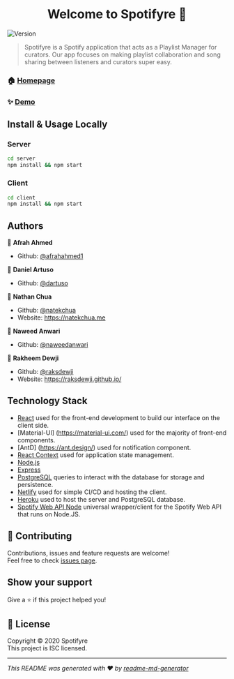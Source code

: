<h1 align="center">Welcome to Spotifyre 👋</h1>
<p>
  <img alt="Version" src="https://img.shields.io/badge/version-1.0-blue.svg?cacheSeconds=2592000" />
</p>

> Spotifyre is a Spotify application that acts as a Playlist Manager for curators. Our app focuses on making playlist collaboration and song sharing between listeners and curators super easy.

### 🏠 [Homepage](https://github.com/natekchua/Spotifyre#readme)

### ✨ [Demo](https://spotifyre.herokuapp.com/)

## Install & Usage Locally

### Server
```sh
cd server
npm install && npm start
```

### Client

```sh
cd client
npm install && npm start
```

## Authors

👤 **Afrah Ahmed**
- Github: [@afrahahmed1](https://github.com/afrahahmed1)

👤 **Daniel Artuso**
- Github: [@dartuso](https://github.com/dartuso)

👤 **Nathan Chua**
- Github: [@natekchua](https://github.com/natekchua)
- Website: https://natekchua.me

👤 **Naweed Anwari**
- Github: [@naweedanwari](https://github.com/naweedanwari)

👤 **Rakheem Dewji**
- Github: [@raksdewji](https://github.com/raksdewji)
- Website: https://raksdewji.github.io/

## Technology Stack

- [React](https://reactjs.org/) used for the front-end development to build our interface on the client side.
- [Material-UI] (https://material-ui.com/) used for the majority of front-end components.
- [AntD] (https://ant.design/) used for notification component.
- [React Context](https://reactjs.org/docs/context.html) used for application state management.
- [Node.js](https://nodejs.org/)
- [Express](https://expressjs.com/)
- [PostgreSQL](https://www.postgresql.org/) queries to interact with the database for storage and persistence.
- [Netlify](https://www.netlify.com/) used for simple CI/CD and hosting the client.
- [Heroku](https://heroku.com/) used to host the server and PostgreSQL database.
- [Spotify Web API Node](https://github.com/thelinmichael/spotify-web-api-node) universal wrapper/client for the Spotify Web API that runs on Node.JS.


## 🤝 Contributing

Contributions, issues and feature requests are welcome!<br />Feel free to check [issues page](https://github.com/natekchua/Spotifyre/issues). 

## Show your support

Give a ⭐️ if this project helped you!

## 📝 License

Copyright © 2020 Spotifyre<br />
This project is ISC licensed.

***
_This README was generated with ❤️ by [readme-md-generator](https://github.com/kefranabg/readme-md-generator)_